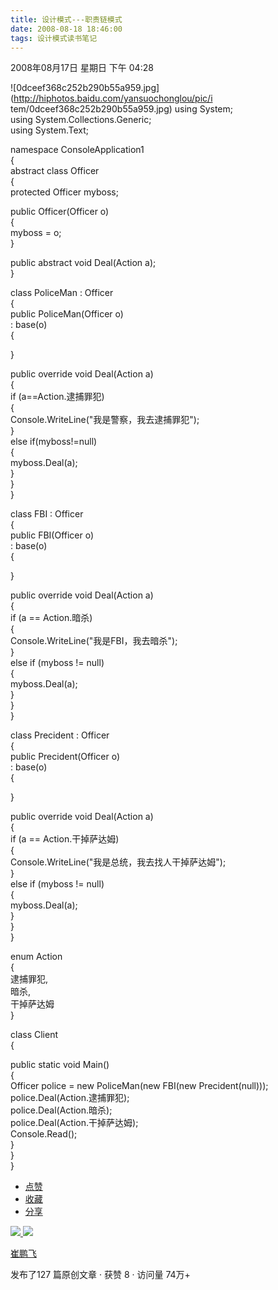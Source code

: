 ```yaml
---
title: 设计模式---职责链模式
date: 2008-08-18 18:46:00
tags: 设计模式读书笔记
---
```

2008年08月17日 星期日 下午 04:28

![0dceef368c252b290b55a959.jpg](http://hiphotos.baidu.com/yansuochonglou/pic/i
tem/0dceef368c252b290b55a959.jpg) using System;  
using System.Collections.Generic;  
using System.Text;

namespace ConsoleApplication1  
{  
abstract class Officer  
{  
protected Officer myboss;

public Officer(Officer o)  
{  
myboss = o;  
}

public abstract void Deal(Action a);  
}

class PoliceMan : Officer  
{  
public PoliceMan(Officer o)  
: base(o)  
{

}

public override void Deal(Action a)  
{  
if (a==Action.逮捕罪犯)  
{  
Console.WriteLine("我是警察，我去逮捕罪犯");  
}  
else if(myboss!=null)  
{  
myboss.Deal(a);  
}  
}  
}

class FBI : Officer  
{  
public FBI(Officer o)  
: base(o)  
{

}

public override void Deal(Action a)  
{  
if (a == Action.暗杀)  
{  
Console.WriteLine("我是FBI，我去暗杀");  
}  
else if (myboss != null)  
{  
myboss.Deal(a);  
}  
}  
}

class Precident : Officer  
{  
public Precident(Officer o)  
: base(o)  
{

}

public override void Deal(Action a)  
{  
if (a == Action.干掉萨达姆)  
{  
Console.WriteLine("我是总统，我去找人干掉萨达姆");  
}  
else if (myboss != null)  
{  
myboss.Deal(a);  
}  
}  
}

enum Action  
{  
逮捕罪犯,  
暗杀,  
干掉萨达姆  
}

class Client  
{  
  
public static void Main()  
{  
Officer police = new PoliceMan(new FBI(new Precident(null)));  
police.Deal(Action.逮捕罪犯);  
police.Deal(Action.暗杀);  
police.Deal(Action.干掉萨达姆);  
Console.Read();  
}  
}  
}  

  * [ 点赞  ](javascript:;)
  * [ 收藏  ](javascript:;)
  * [ 分享 ](javascript:;)

[ ![](https://profile.csdnimg.cn/5/2/5/3_cuipengfei1)
![](https://g.csdnimg.cn/static/user-reg-year/1x/11.png)
](https://blog.csdn.net/cuipengfei1)

[ 崔鹏飞 ](https://blog.csdn.net/cuipengfei1)

发布了127 篇原创文章  ·  获赞 8  ·  访问量 74万+


